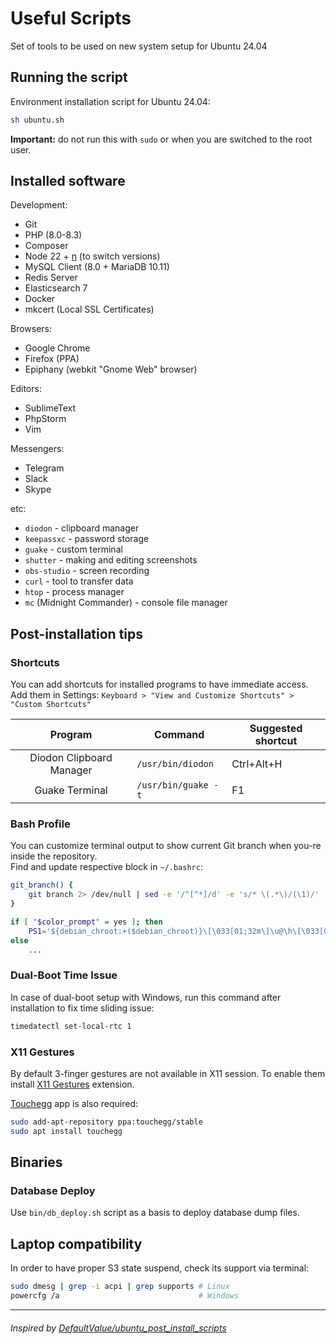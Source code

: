 # Useful Scripts

Set of tools to be used on new system setup for Ubuntu 24.04

## Running the script

Environment installation script for Ubuntu 24.04:

```bash
sh ubuntu.sh
```

**Important:** do not run this with `sudo` or when you are switched to the root user.

## Installed software

Development:
- Git
- PHP (8.0-8.3)
- Composer
- Node 22 + [n](https://www.npmjs.com/package/n) (to switch versions)
- MySQL Client (8.0 + MariaDB 10.11)
- Redis Server
- Elasticsearch 7
- Docker
- mkcert (Local SSL Certificates)

Browsers:
- Google Chrome
- Firefox (PPA)
- Epiphany (webkit "Gnome Web" browser)

Editors:
- SublimeText
- PhpStorm
- Vim

Messengers:
- Telegram
- Slack
- Skype

etc:
- `diodon` - clipboard manager
- `keepassxc` - password storage
- `guake` - custom terminal
- `shutter` - making and editing screenshots
- `obs-studio` - screen recording
- `curl` - tool to transfer data
- `htop` - process manager
- `mc` (Midnight Commander) - console file manager

## Post-installation tips

### Shortcuts

You can add shortcuts for installed programs to have immediate access.  
Add them in Settings: `Keyboard > "View and Customize Shortcuts" > "Custom Shortcuts"`

| Program | Command | Suggested shortcut |
| :---: | --- | --- |
| Diodon Clipboard Manager | `/usr/bin/diodon` | Ctrl+Alt+H |
| Guake Terminal | `/usr/bin/guake -t` | F1 |

### Bash Profile

You can customize terminal output to show current Git branch when you-re inside the repository.  
Find and update respective block in `~/.bashrc`:

```bash
git_branch() {
    git branch 2> /dev/null | sed -e '/^[^*]/d' -e 's/* \(.*\)/(\1)/'
}

if [ "$color_prompt" = yes ]; then
    PS1='${debian_chroot:+($debian_chroot)}\[\033[01;32m\]\u@\h\[\033[00m\]:\[\033[01;34m\]\w \[\033[01;35m\]$(git_branch)\[\033[00m\]\$ '
else
    ...
```

### Dual-Boot Time Issue

In case of dual-boot setup with Windows, run this command after installation to fix time sliding issue:

```bash
timedatectl set-local-rtc 1
```

### X11 Gestures

By default 3-finger gestures are not available in X11 session. To enable them install [X11 Gestures](https://extensions.gnome.org/extension/4033/x11-gestures/) extension.

[Touchegg](https://github.com/JoseExposito/touchegg?tab=readme-ov-file#ubuntu-debian-and-derivatives) app is also required:

```bash
sudo add-apt-repository ppa:touchegg/stable
sudo apt install touchegg
```

## Binaries

### Database Deploy

Use `bin/db_deploy.sh` script as a basis to deploy database dump files.

## Laptop compatibility

In order to have proper S3 state suspend, check its support via terminal:

```bash
sudo dmesg | grep -i acpi | grep supports # Linux
powercfg /a                               # Windows
```

---

###### Inspired by [DefaultValue/ubuntu_post_install_scripts](https://github.com/DefaultValue/ubuntu_post_install_scripts)

